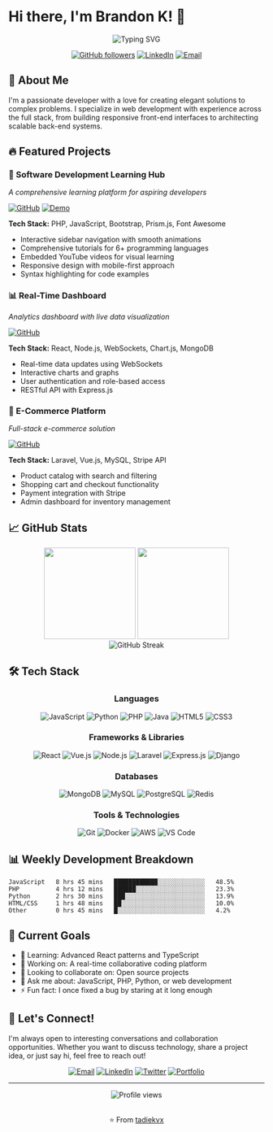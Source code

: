 # Hi there, I'm Brandon K! 👋

<div align="center">
  <img src="https://readme-typing-svg.herokuapp.com?font=Fira+Code&size=22&pause=1000&color=F75C7E&center=true&vCenter=true&width=435&lines=Full+Stack+Developer;Web+Development+Enthusiast;Always+Learning+%F0%9F%9A%80" alt="Typing SVG" />
</div>

<div align="center">
  
  [![GitHub followers](https://img.shields.io/github/followers/tadiekvx?label=Follow&style=social)](https://github.com/tadiekvx)
  [![LinkedIn](https://img.shields.io/badge/-Brandon%20K-blue?style=flat-square&logo=linkedin&logoColor=white&link=https://linkedin.com/in/brandon-k)](https://linkedin.com/in/brandon-k)
  [![Email](https://img.shields.io/badge/-tadiekureya@gmail.com-c14438?style=flat-square&logo=Gmail&logoColor=white&link=mailto:tadiekureya@gmail.com)](mailto:tadiekureya@gmail.com)
  
</div>

## 🚀 About Me

I'm a passionate developer with a love for creating elegant solutions to complex problems. I specialize in web development with experience across the full stack, from building responsive front-end interfaces to architecting scalable back-end systems.

## 🔥 Featured Projects

### 🌟 Software Development Learning Hub
*A comprehensive learning platform for aspiring developers*

[![GitHub](https://img.shields.io/badge/GitHub-Repository-black?style=flat-square&logo=github)](https://github.com/tadiekvx/learning-hub)
[![Demo](https://img.shields.io/badge/Demo-Live-green?style=flat-square)](https://your-demo-link.com)

**Tech Stack:** PHP, JavaScript, Bootstrap, Prism.js, Font Awesome

- Interactive sidebar navigation with smooth animations
- Comprehensive tutorials for 6+ programming languages
- Embedded YouTube videos for visual learning
- Responsive design with mobile-first approach
- Syntax highlighting for code examples

### 📊 Real-Time Dashboard
*Analytics dashboard with live data visualization*

[![GitHub](https://img.shields.io/badge/GitHub-Repository-black?style=flat-square&logo=github)](https://github.com/tadiekvx/realtime-dashboard)

**Tech Stack:** React, Node.js, WebSockets, Chart.js, MongoDB

- Real-time data updates using WebSockets
- Interactive charts and graphs
- User authentication and role-based access
- RESTful API with Express.js

### 🛒 E-Commerce Platform
*Full-stack e-commerce solution*

[![GitHub](https://img.shields.io/badge/GitHub-Repository-black?style=flat-square&logo=github)](https://github.com/tadiekvx/ecommerce-platform)

**Tech Stack:** Laravel, Vue.js, MySQL, Stripe API

- Product catalog with search and filtering
- Shopping cart and checkout functionality
- Payment integration with Stripe
- Admin dashboard for inventory management

## 📈 GitHub Stats

<div align="center">
  <img height="180em" src="https://github-readme-stats.vercel.app/api?username=tadiekvx&show_icons=true&theme=radical&include_all_commits=true&count_private=true"/>
  <img height="180em" src="https://github-readme-stats.vercel.app/api/top-langs/?username=tadiekvx&layout=compact&langs_count=8&theme=radical"/>
</div>

<div align="center">
  <img src="https://github-readme-streak-stats.herokuapp.com/?user=tadiekvx&theme=radical" alt="GitHub Streak">
</div>

## 🛠️ Tech Stack

<div align="center">

### Languages
![JavaScript](https://img.shields.io/badge/-JavaScript-F7DF1E?style=flat-square&logo=javascript&logoColor=black)
![Python](https://img.shields.io/badge/-Python-3776AB?style=flat-square&logo=python&logoColor=white)
![PHP](https://img.shields.io/badge/-PHP-777BB4?style=flat-square&logo=php&logoColor=white)
![Java](https://img.shields.io/badge/-Java-007396?style=flat-square&logo=java&logoColor=white)
![HTML5](https://img.shields.io/badge/-HTML5-E34F26?style=flat-square&logo=html5&logoColor=white)
![CSS3](https://img.shields.io/badge/-CSS3-1572B6?style=flat-square&logo=css3&logoColor=white)

### Frameworks & Libraries
![React](https://img.shields.io/badge/-React-61DAFB?style=flat-square&logo=react&logoColor=black)
![Vue.js](https://img.shields.io/badge/-Vue.js-4FC08D?style=flat-square&logo=vue.js&logoColor=white)
![Node.js](https://img.shields.io/badge/-Node.js-339933?style=flat-square&logo=node.js&logoColor=white)
![Laravel](https://img.shields.io/badge/-Laravel-FF2D20?style=flat-square&logo=laravel&logoColor=white)
![Express.js](https://img.shields.io/badge/-Express.js-000000?style=flat-square&logo=express&logoColor=white)
![Django](https://img.shields.io/badge/-Django-092E20?style=flat-square&logo=django&logoColor=white)

### Databases
![MongoDB](https://img.shields.io/badge/-MongoDB-47A248?style=flat-square&logo=mongodb&logoColor=white)
![MySQL](https://img.shields.io/badge/-MySQL-4479A1?style=flat-square&logo=mysql&logoColor=white)
![PostgreSQL](https://img.shields.io/badge/-PostgreSQL-336791?style=flat-square&logo=postgresql&logoColor=white)
![Redis](https://img.shields.io/badge/-Redis-DC382D?style=flat-square&logo=redis&logoColor=white)

### Tools & Technologies
![Git](https://img.shields.io/badge/-Git-F05032?style=flat-square&logo=git&logoColor=white)
![Docker](https://img.shields.io/badge/-Docker-2496ED?style=flat-square&logo=docker&logoColor=white)
![AWS](https://img.shields.io/badge/-AWS-232F3E?style=flat-square&logo=amazon-aws&logoColor=white)
![VS Code](https://img.shields.io/badge/-VS%20Code-007ACC?style=flat-square&logo=visual-studio-code&logoColor=white)

</div>

## 📊 Weekly Development Breakdown

<!--START_SECTION:waka-->
```text
JavaScript   8 hrs 45 mins   ████████████░░░░░░░░░░░░░   48.5%
PHP          4 hrs 12 mins   ██████░░░░░░░░░░░░░░░░░░░   23.3%
Python       2 hrs 30 mins   ███░░░░░░░░░░░░░░░░░░░░░░   13.9%
HTML/CSS     1 hrs 48 mins   ██░░░░░░░░░░░░░░░░░░░░░░░   10.0%
Other        0 hrs 45 mins   █░░░░░░░░░░░░░░░░░░░░░░░░   4.2%
```
<!--END_SECTION:waka-->

## 🎯 Current Goals

- 🌱 Learning: Advanced React patterns and TypeScript
- 🔭 Working on: A real-time collaborative coding platform
- 👯 Looking to collaborate on: Open source projects
- 💬 Ask me about: JavaScript, PHP, Python, or web development
- ⚡ Fun fact: I once fixed a bug by staring at it long enough

## 🤝 Let's Connect!

I'm always open to interesting conversations and collaboration opportunities. Whether you want to discuss technology, share a project idea, or just say hi, feel free to reach out!

<div align="center">
  
  [![Email](https://img.shields.io/badge/Email-tadiekureya@gmail.com-red?style=for-the-badge&logo=gmail&logoColor=white)](mailto:tadiekureya@gmail.com)
  [![LinkedIn](https://img.shields.io/badge/LinkedIn-Brandon%20K-blue?style=for-the-badge&logo=linkedin&logoColor=white)](https://linkedin.com/in/brandon-k)
  [![Twitter](https://img.shields.io/badge/Twitter-@tadiekvx-1DA1F2?style=for-the-badge&logo=twitter&logoColor=white)](https://twitter.com/tadiekvx)
  [![Portfolio](https://img.shields.io/badge/Portfolio-Visit%20Site-lightgrey?style=for-the-badge&logo=google-chrome&logoColor=white)](https://your-portfolio-link.com)
  
</div>

---

<div align="center">
  <img src="https://komarev.com/ghpvc/?username=tadiekvx&label=Profile%20views&color=0e75b6&style=flat" alt="Profile views" />
  
  <br/>
  <br/>
  
  ⭐️ From [tadiekvx](https://github.com/tadiekvx)
  
</div>
